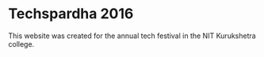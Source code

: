 # Techspardha 2016

This website was created for the annual tech festival in the NIT Kurukshetra college.